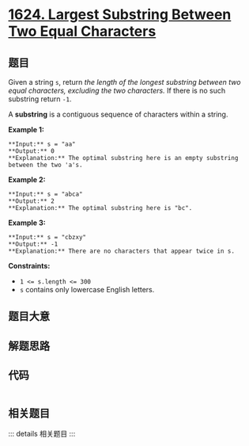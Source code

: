 # [1624. Largest Substring Between Two Equal Characters](https://leetcode.com/problems/largest-substring-between-two-equal-characters)

## 题目

Given a string `s`, return _the length of the longest substring between two
equal characters, excluding the two characters._ If there is no such substring
return `-1`.

A **substring** is a contiguous sequence of characters within a string.



**Example 1:**

    
    
    **Input:** s = "aa"
    **Output:** 0
    **Explanation:** The optimal substring here is an empty substring between the two 'a's.

**Example 2:**

    
    
    **Input:** s = "abca"
    **Output:** 2
    **Explanation:** The optimal substring here is "bc".
    

**Example 3:**

    
    
    **Input:** s = "cbzxy"
    **Output:** -1
    **Explanation:** There are no characters that appear twice in s.
    



**Constraints:**

  * `1 <= s.length <= 300`
  * `s` contains only lowercase English letters.


## 题目大意

## 解题思路

## 代码

```javascript

```

## 相关题目

::: details 相关题目
:::

